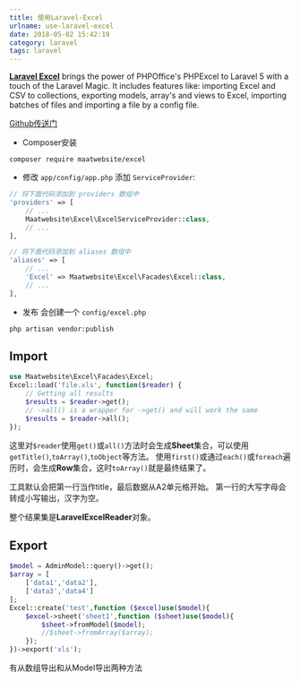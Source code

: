 ```yaml
---
title: 使用Laravel-Excel
urlname: use-laravel-excel
date: 2018-05-02 15:42:19
category: laravel
tags: laravel
---
```

**[Laravel Excel](https://laravel-excel.maatwebsite.nl/)**  brings the power of PHPOffice's PHPExcel to Laravel 5 with a touch of the Laravel Magic. It includes features like: importing Excel and CSV to collections, exporting models, array's and views to Excel, importing batches of files and importing a file by a config file.

[Github传送门](https://github.com/Maatwebsite/Laravel-Excel)

- Composer安装
```
composer require maatwebsite/excel
```
<!-- more -->
- 修改 `app/config/app.php` 添加 `ServiceProvider`:
```php
// 将下面代码添加到 providers 数组中
'providers' => [
    // ...
    Maatwebsite\Excel\ExcelServiceProvider::class,
    // ...
],

// 将下面代码添加到 aliases 数组中
'aliases' => [
    // ...
    'Excel' => Maatwebsite\Excel\Facades\Excel::class,
    // ...
],
```

- 发布
会创建一个 `config/excel.php`
```
php artisan vendor:publish
```

## Import
```php
use Maatwebsite\Excel\Facades\Excel;
Excel::load('file.xls', function($reader) {
    // Getting all results
    $results = $reader->get();
    // ->all() is a wrapper for ->get() and will work the same
    $results = $reader->all();
});
```
这里对` $reader `使用` get() `或` all() `方法时会生成**Sheet**集合，可以使用` getTitle() `,` toArray() `,` toObject `等方法。
使用` first() `或通过` each() `或` foreach `遍历时，会生成**Row**集合，这时` toArray() `就是最终结果了。

工具默认会把第一行当作title，最后数据从A2单元格开始。
第一行的大写字母会转成小写输出，汉字为空。

整个结果集是**LaravelExcelReader**对象。

## Export
```php
$model = AdminModel::query()->get();
$array = [
    ['data1','data2'],
    ['data3','data4']
];
Excel::create('test',function ($excel)use($model){
    $excel->sheet('sheet1',function ($sheet)use($model){
        $sheet->fromModel($model);
        //$sheet->fromArray($array);
    });
})->export('xls');
```
有从数组导出和从Model导出两种方法